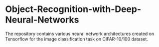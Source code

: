 # Object-Recognition-with-Deep-Neural-Networks
The repository contains various neural network architectures created on Tensorflow for the image classification task on CIFAR-10/100 dataset. 
